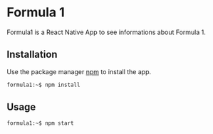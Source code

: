 # Formula 1

Formula1 is a React Native App to see informations about Formula 1. 

## Installation

Use the package manager [npm](https://www.npmjs.com/) to install the app.

```bash
formula1:~$ npm install
```

## Usage

```bash
formula1:~$ npm start
```